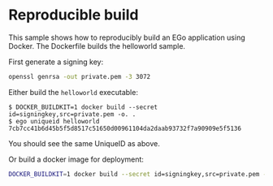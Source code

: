 # Reproducible build
This sample shows how to reproducibly build an EGo application using Docker. The Dockerfile builds the helloworld sample.

First generate a signing key:
```sh
openssl genrsa -out private.pem -3 3072
```

Either build the `helloworld` executable:
```console
$ DOCKER_BUILDKIT=1 docker build --secret id=signingkey,src=private.pem -o. .
$ ego uniqueid helloworld
7cb7cc41b6d45b5f5d8517c51650d00961104da2daab93732f7a90909e5f5136
```
You should see the same UniqueID as above.

Or build a docker image for deployment:
```sh
DOCKER_BUILDKIT=1 docker build --secret id=signingkey,src=private.pem --target deploy -t ego-helloworld .
```
